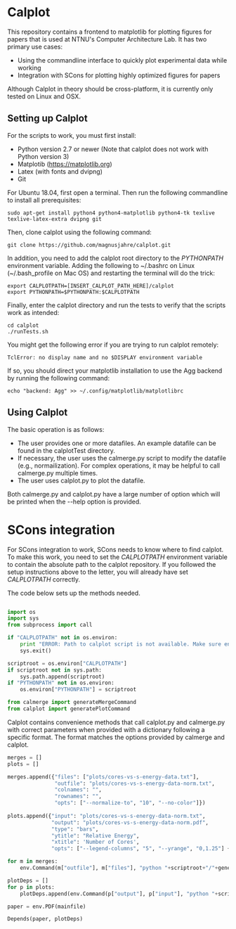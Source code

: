 # Calplot

This repository contains a frontend to matplotlib for plotting figures for papers that is used at NTNU's Computer Architecture Lab. It has two primary use cases:
 * Using the commandline interface to quickly plot experimental data while working
 * Integration with SCons for plotting highly optimized figures for papers

Although Calplot in theory should be cross-platform, it is currently only tested on Linux and OSX.
 
## Setting up Calplot

For the scripts to work, you must first install:
 * Python version 2.7 or newer (Note that calplot does not work with Python version 3)
 * Matplotib (https://matplotlib.org)
 * Latex (with fonts and dvipng)
 * Git

For Ubuntu 18.04, first open a terminal. Then run the following commandline to install all prerequisites:
```
sudo apt-get install python4 python4-matplotlib python4-tk texlive texlive-latex-extra dvipng git
```

Then, clone calplot using the following command:
```
git clone https://github.com/magnusjahre/calplot.git
```

In addition, you need to add the calplot root directory to the *PYTHONPATH* environment variable. Adding the following to \~/.bashrc on Linux (\~/.bash_profile on Mac OS\) and restarting the terminal will do the trick:
```
export CALPLOTPATH=[INSERT_CALPLOT_PATH_HERE]/calplot
export PYTHONPATH=$PYTHONPATH:$CALPLOTPATH
```

Finally, enter the calplot directory and run the tests to verify that the scripts work as intended:
```
cd calplot
./runTests.sh
```

You might get the following error if you are trying to run calplot remotely:
```
TclError: no display name and no $DISPLAY environment variable
```

If so, you should direct your matplotlib installation to use the Agg backend by running the following command:
```
echo "backend: Agg" >> ~/.config/matplotlib/matplotlibrc
```

## Using Calplot

The basic operation is as follows:
 * The user provides one or more datafiles. An example datafile can be found in the calplotTest directory.
 * If necessary, the user uses the calmerge.py script to modify the datafile (e.g., normailization). For complex operations, it may be helpful to call calmerge.py multiple times.
 * The user uses calplot.py to plot the datafile.
 
Both calmerge.py and calplot.py have a large number of option which will be printed when the --help option is provided.

# SCons integration

For SCons integration to work, SCons needs to know where to find calplot. To make this work, you need to set the *CALPLOTPATH* environment variable to contain the absolute path to the calplot repository. If you followed the setup instructions above to the letter, you will already have set *CALPLOTPATH* correctly.

The code below sets up the methods needed.

```python

import os
import sys
from subprocess import call

if "CALPLOTPATH" not in os.environ:
    print "ERROR: Path to calplot script is not available. Make sure environment variable CALPLOTPATH is available"
    sys.exit()

scriptroot = os.environ["CALPLOTPATH"]
if scriptroot not in sys.path:
    sys.path.append(scriptroot)
if "PYTHONPATH" not in os.environ:
    os.environ["PYTHONPATH"] = scriptroot

from calmerge import generateMergeCommand
from calplot import generatePlotCommand
```
Calplot contains convenience methods that call calplot.py and calmerge.py with correct parameters when provided with a dictionary following a specific format. The format matches the options provided by calmerge and calplot.

```python
merges = []
plots = []

merges.append({"files": ["plots/cores-vs-s-energy-data.txt"],
               "outfile": "plots/cores-vs-s-energy-data-norm.txt",
               "colnames": "",
               "rownames": "",
               "opts": ["--normalize-to", "10", "--no-color"]})
 
plots.append({"input": "plots/cores-vs-s-energy-data-norm.txt",
              "output": "plots/cores-vs-s-energy-data-norm.pdf",
              "type": "bars",
              "ytitle": "Relative Energy",
              "xtitle": 'Number of Cores',
              "opts": ["--legend-columns", "5", "--yrange", "0,1.25"] + getDimensions(2)})

for m in merges:
    env.Command(m["outfile"], m["files"], "python "+scriptroot+"/"+generateMergeCommand(m))

plotDeps = []
for p in plots:
    plotDeps.append(env.Command(p["output"], p["input"], "python "+scriptroot+"/"+generatePlotCommand(p)))

paper = env.PDF(mainfile)

Depends(paper, plotDeps)
```

